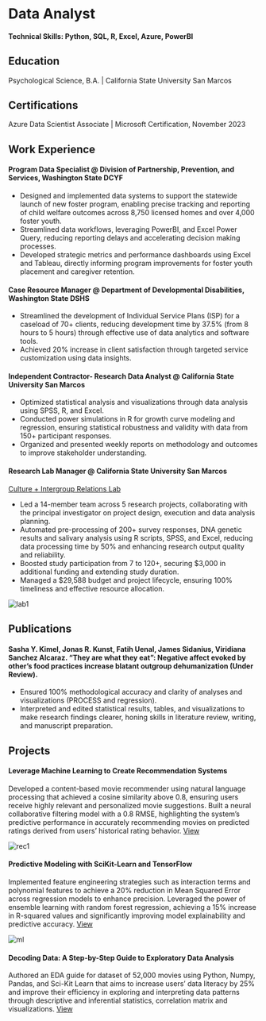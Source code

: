 
# Data Analyst
#### Technical Skills: Python, SQL, R, Excel, Azure, PowerBI

## Education
Psychological Science, B.A. | California State University San Marcos

## Certifications
Azure Data Scientist Associate | Microsoft Certification, November 2023

## Work Experience

#### Program Data Specialist @ Division of Partnership, Prevention, and Services, Washington State DCYF
- Designed and implemented data systems to support the statewide launch of new foster program, enabling precise tracking and reporting of child welfare outcomes across 8,750 licensed homes and over 4,000 foster youth.
- Streamlined data workflows, leveraging PowerBI, and Excel Power Query, reducing reporting delays and accelerating decision making processes.
- Developed strategic metrics and performance dashboards using Excel and Tableau, directly informing program improvements for foster youth placement and caregiver retention.

#### Case Resource Manager @ Department of Developmental Disabilities, Washington State DSHS
- Streamlined the development of Individual Service Plans (ISP) for a caseload of 70+ clients, reducing development time by 37.5% (from 8 hours to 5 hours) through effective use of data analytics and software tools.
- Achieved 20% increase in client satisfaction through targeted service customization using data insights.


#### Independent Contractor- Research Data Analyst @ California State University San Marcos
- Optimized statistical analysis and visualizations through data analysis using SPSS, R, and Excel.
- Conducted power simulations in R for growth curve modeling and regression, ensuring statistical robustness and validity with data from 150+ participant responses.
- Organized and presented weekly reports on methodology and outcomes to improve stakeholder understanding.


#### Research Lab Manager @ California State University San Marcos
[Culture + Intergroup Relations Lab](https://www.kimellab.com/)
- Led a 14-member team across 5 research projects, collaborating with the principal investigator on project design, execution and data analysis planning.
- Automated pre-processing of 200+ survey responses, DNA genetic results and salivary analysis using R scripts, SPSS, and Excel, reducing data processing time by 50% and enhancing research output quality and reliability.
- Boosted study participation from 7 to 120+, securing $3,000 in additional funding and extending study duration.
- Managed a $29,588 budget and project lifecycle, ensuring 100% timeliness and effective resource allocation.

![lab1](https://github.com/viridiana-sanchez/viridiana-sanchez.github.io/assets/122954920/e6c41150-ba62-4fd1-80dc-ed0c92b46c5d)


## Publications
#### Sasha Y. Kimel, Jonas R. Kunst, Fatih Uenal, James Sidanius, Viridiana Sanchez Alcaraz. “They are what they eat”: Negative affect evoked by other’s food practices increase blatant outgroup dehumanization (Under Review). 
- Ensured 100% methodological accuracy and clarity of analyses and visualizations (PROCESS and regression).
- Interpreted and edited statistical results, tables, and visualizations to make research findings clearer, honing skills in literature review, writing, and manuscript preparation.

## Projects
#### Leverage Machine Learning to Create Recommendation Systems
Developed a content-based movie recommender using natural language processing that achieved a cosine similarity above 0.8, ensuring users receive highly relevant and personalized movie suggestions. Built a neural collaborative filtering model with a 0.8 RMSE, highlighting the system’s predictive performance in accurately recommending movies on predicted ratings derived from users’ historical rating behavior. [View](https://github.com/viridiana-sanchez/Movie-Machine-Learning-Portfolio)

![rec1](https://github.com/viridiana-sanchez/viridiana-sanchez.github.io/assets/122954920/4b93592f-2a61-466a-a705-4316b6f56144)

#### Predictive Modeling with SciKit-Learn and TensorFlow
Implemented feature engineering strategies such as interaction terms and polynomial features to achieve a 20% reduction in Mean Squared Error across regression models to enhance precision. Leveraged the power of ensemble learning with random forest regression, achieving a 15% increase in R-squared values and significantly improving model explainability and predictive accuracy. [View](https://github.com/viridiana-sanchez/Movie-Machine-Learning-Portfolio/blob/main/Predictive-Modeling-ScikitLearn-and-Tensorflow.ipynb)

![ml](https://github.com/viridiana-sanchez/viridiana-sanchez.github.io/assets/122954920/ddf5a28a-9227-4af1-a83e-2b20a15824d6)

#### Decoding Data: A Step-by-Step Guide to Exploratory Data Analysis
Authored an EDA guide for dataset of 52,000 movies using Python, Numpy, Pandas, and Sci-Kit Learn that aims to increase users’ data literacy by 25% and improve their efficiency in exploring and interpreting data patterns through descriptive and inferential statistics, correlation matrix and visualizations.
[View](https://github.com/viridiana-sanchez/Movie-Machine-Learning-Portfolio/blob/main/Decoding-Data-Guide.ipynb)
